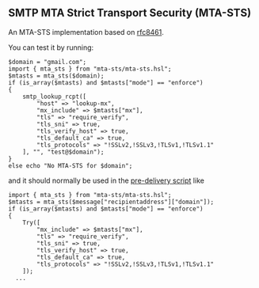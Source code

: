 ## SMTP MTA Strict Transport Security (MTA-STS) 
An MTA-STS implementation based on [rfc8461](https://tools.ietf.org/html/rfc8461).

You can test it by running:

```
$domain = "gmail.com";
import { mta_sts } from "mta-sts/mta-sts.hsl";
$mtasts = mta_sts($domain);
if (is_array($mtasts) and $mtasts["mode"] == "enforce")
{
	smtp_lookup_rcpt([
		"host" => "lookup-mx",
		"mx_include" => $mtasts["mx"],
		"tls" => "require_verify",
		"tls_sni" => true,
		"tls_verify_host" => true,
		"tls_default_ca" => true,
		"tls_protocols" => "!SSLv2,!SSLv3,!TLSv1,!TLSv1.1"
	], "", "test@$domain");
}
else echo "No MTA-STS for $domain";
```

and it should normally be used in the [pre-delivery script](https://docs.halon.io/hsl/archive/master/predelivery.html) like

```
import { mta_sts } from "mta-sts/mta-sts.hsl";
$mtasts = mta_sts($message["recipientaddress"]["domain"]);
if (is_array($mtasts) and $mtasts["mode"] == "enforce")
{
	Try([
		"mx_include" => $mtasts["mx"],
		"tls" => "require_verify",
		"tls_sni" => true,
		"tls_verify_host" => true,
		"tls_default_ca" => true,
		"tls_protocols" => "!SSLv2,!SSLv3,!TLSv1,!TLSv1.1"
	]);
  ...
```

